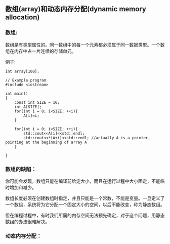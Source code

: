 ## 数组\(array\)和动态内存分配\(dynamic memory allocation\)

### 数组:

数组是有类型属性的。同一数组中的每一个元素都必须属于同一数据类型。一个数组在内存中占一片连续的存储单元。

例子:

```
int array[100];
```

```
// Example program
#include <iostream>

int main()
{
    const int SIZE = 10;
    int A[SIZE];
    for(int i = 0; i<SIZE; ++i){
        A[i]=i; 
    }

    for(int i = 0; i<SIZE; ++i){
        std::cout<<A[i]<<std::endl;    
        std::cout<<*(A+i)<<std::endl; //actually A is a pointer, pointing at the beginning of array A   
    }

}
```

### 数组的缺陷：

你可能会发现，数组只能在编译前给定大小，而且在运行过程中大小固定，不能临时增加和减少。

数组长度必须在创建数组时指定，并且只能是一个常数，不能是变量。一旦定义了一个数组，系统将为它分配一个固定大小的空间，以后不能改变，称为静态数组。

但在编程过程中，有时我们所需的内存空间无法预先确定，对于这个问题，用静态数组的办法很难解决。

### 动态内存分配：



